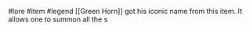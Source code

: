 #lore #item #legend 
[[Green Horn]] got his iconic name from this item. It allows one to summon all the s
